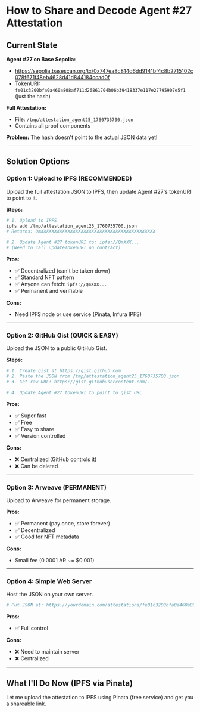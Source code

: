 # How to Share and Decode Agent #27 Attestation

## Current State

**Agent #27 on Base Sepolia:**
- https://sepolia.basescan.org/tx/0x747ea8c814d6dd9141bf4c8b2715102c078f671f48eb4628d41d844184ccad0f
- TokenURI: `fe01c3200bfa0a460a808af711d26861704b06b39418337e117e27795907e5f1` (just the hash)

**Full Attestation:**
- File: `/tmp/attestation_agent25_1760735700.json`
- Contains all proof components

**Problem:** The hash doesn't point to the actual JSON data yet!

---

## Solution Options

### Option 1: Upload to IPFS (RECOMMENDED)
Upload the full attestation JSON to IPFS, then update Agent #27's tokenURI to point to it.

**Steps:**
```bash
# 1. Upload to IPFS
ipfs add /tmp/attestation_agent25_1760735700.json
# Returns: QmXXXXXXXXXXXXXXXXXXXXXXXXXXXXXXXXXXXXXXXXXXX

# 2. Update Agent #27 tokenURI to: ipfs://QmXXX...
# (Need to call updateTokenURI on contract)
```

**Pros:**
- ✅ Decentralized (can't be taken down)
- ✅ Standard NFT pattern
- ✅ Anyone can fetch: `ipfs://QmXXX...`
- ✅ Permanent and verifiable

**Cons:**
- Need IPFS node or use service (Pinata, Infura IPFS)

---

### Option 2: GitHub Gist (QUICK & EASY)
Upload the JSON to a public GitHub Gist.

**Steps:**
```bash
# 1. Create gist at https://gist.github.com
# 2. Paste the JSON from /tmp/attestation_agent25_1760735700.json
# 3. Get raw URL: https://gist.githubusercontent.com/...

# 4. Update Agent #27 tokenURI to point to gist URL
```

**Pros:**
- ✅ Super fast
- ✅ Free
- ✅ Easy to share
- ✅ Version controlled

**Cons:**
- ❌ Centralized (GitHub controls it)
- ❌ Can be deleted

---

### Option 3: Arweave (PERMANENT)
Upload to Arweave for permanent storage.

**Pros:**
- ✅ Permanent (pay once, store forever)
- ✅ Decentralized
- ✅ Good for NFT metadata

**Cons:**
- Small fee (0.0001 AR ~= $0.001)

---

### Option 4: Simple Web Server
Host the JSON on your own server.

```bash
# Put JSON at: https://yourdomain.com/attestations/fe01c3200bfa0a460a808af711d26861704b06b39418337e117e27795907e5f1.json
```

**Pros:**
- ✅ Full control

**Cons:**
- ❌ Need to maintain server
- ❌ Centralized

---

## What I'll Do Now (IPFS via Pinata)

Let me upload the attestation to IPFS using Pinata (free service) and get you a shareable link.
